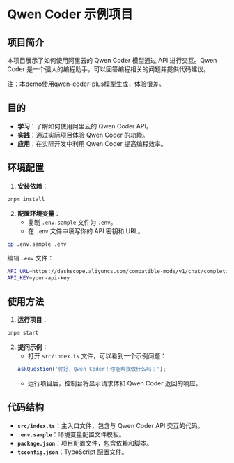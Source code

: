 # Qwen Coder 示例项目

## 项目简介

本项目展示了如何使用阿里云的 Qwen Coder 模型通过 API 进行交互。Qwen Coder 是一个强大的编程助手，可以回答编程相关的问题并提供代码建议。

注：本demo使用qwen-coder-plus模型生成，体验很差。

## 目的

- **学习**：了解如何使用阿里云的 Qwen Coder API。
- **实践**：通过实际项目体验 Qwen Coder 的功能。
- **应用**：在实际开发中利用 Qwen Coder 提高编程效率。

## 环境配置

1. **安装依赖**：   

```sh
pnpm install
```

2. **配置环境变量**：
   - 复制 `.env.sample` 文件为 `.env`。
   - 在 `.env` 文件中填写你的 API 密钥和 URL。     
   

```sh
cp .env.sample .env  
```

编辑 `.env` 文件：          
  
```sh
API_URL=https://dashscope.aliyuncs.com/compatible-mode/v1/chat/completions
API_KEY=your-api-key  
```

## 使用方法

1. **运行项目**：   

```sh
pnpm start   
```

2. **提问示例**：
   - 打开 `src/index.ts` 文件，可以看到一个示例问题：  
    ```typescript
    askQuestion('你好，Qwen Coder！你能帮我做什么吗？');  
    ```
   - 运行项目后，控制台将显示请求体和 Qwen Coder 返回的响应。

## 代码结构

- **`src/index.ts`**：主入口文件，包含与 Qwen Coder API 交互的代码。
- **`.env.sample`**：环境变量配置文件模板。
- **`package.json`**：项目配置文件，包含依赖和脚本。
- **`tsconfig.json`**：TypeScript 配置文件。
